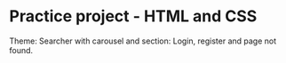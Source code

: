 # Practice project - HTML and CSS

Theme: Searcher with carousel and section: Login, register and page not found.
